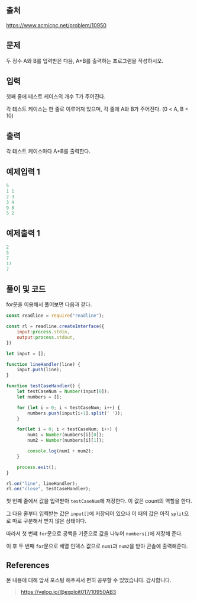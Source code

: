 ## 출처

https://www.acmicpc.net/problem/10950 





## 문제

두 정수 A와 B를 입력받은 다음, A+B를 출력하는 프로그램을 작성하시오.





## 입력

첫째 줄에 테스트 케이스의 개수 T가 주어진다.



각 테스트 케이스는 한 줄로 이루어져 있으며, 각 줄에 A와 B가 주어진다. (0 < A, B < 10)





## 출력

각 테스트 케이스마다 A+B를 출력한다.





## 예제입력 1

```javascript
5
1 1
2 3
3 4
9 8
5 2
```



## 예제출력 1

```javascript
2
5
7
17
7
```







## 풀이 및 코드

for문을 이용해서 풀어보면 다음과 같다.

```javascript
const readline = require("readline");

const rl = readline.createInterface({
    input:process.stdin,
    output:process.stdout,
})

let input = [];

function lineHandler(line) {
    input.push(line);
}

function testCaseHandler() {
    let testCaseNum = Number(input[0]);
    let numbers = [];

    for (let i = 0; i < testCaseNum; i++) {
        numbers.push(input[i+1].split(' '));
    }

    for(let i = 0; i < testCaseNum; i++) {
        num1 = Number(numbers[i][0]);
        num2 = Number(numbers[i][1]);

        console.log(num1 + num2);
    }

    process.exit();
}

rl.on("line", lineHandler);
rl.on("close", testCaseHandler);
```



첫 번째 줄에서 값을 입력받아 `testCaseNum`에 저장한다. 이 값은 count의 역할을 한다.



그 다음 줄부터 입력받는 값은 `input[]`에 저장되어 있으나 이 때의 값은 아직 `split`으로 따로 구분해서 받지 않은 상태이다.



따라서 첫 번쨰 `for`문으로 공백을 기준으로 값을 나누어 `numbers[]`에 저장해 준다.



이 후 두 번째 `for`문으로 배열 인덱스 값으로 `num1`과 `num2`을 받아 콘솔에 출력해준다.





## References

본 내용에 대해 앞서 포스팅 해주셔서 편히 공부할 수 있었습니다. 감사합니다.

>https://velog.io/@exploit017/10950AB3
>

